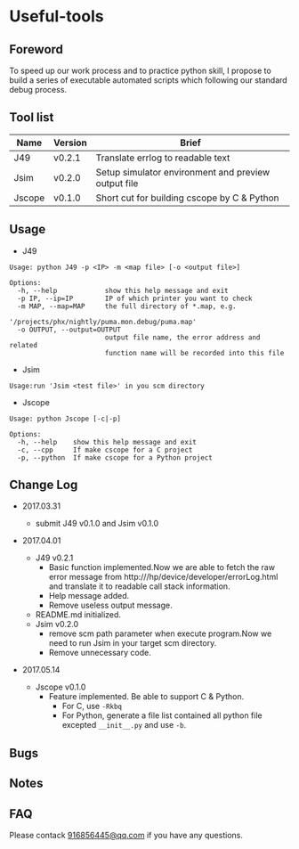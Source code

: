 # Useful-tools
## Foreword
To speed up our work process and to practice python skill, I propose to build a series of executable automated scripts which following our standard debug process.

## Tool list
Name|Version|Brief
-|-|-
J49|v0.2.1|Translate errlog to readable text
Jsim|v0.2.0|Setup simulator environment and preview output file
Jscope|v0.1.0|Short cut for building cscope by C & Python

## Usage
* J49
```
Usage: python J49 -p <IP> -m <map file> [-o <output file>]

Options:
  -h, --help            show this help message and exit
  -p IP, --ip=IP        IP of which printer you want to check
  -m MAP, --map=MAP     the full directory of *.map, e.g.
                        '/projects/phx/nightly/puma.mon.debug/puma.map'
  -o OUTPUT, --output=OUTPUT
                        output file name, the error address and related
                        function name will be recorded into this file
```
* Jsim
```
Usage:run 'Jsim <test file>' in you scm directory
```

* Jscope
```
Usage: python Jscope [-c|-p]

Options:
  -h, --help    show this help message and exit
  -c, --cpp     If make cscope for a C project
  -p, --python  If make cscope for a Python project
```
## Change Log
* 2017.03.31
	* submit J49 v0.1.0 and Jsim v0.1.0

* 2017.04.01
	* J49 v0.2.1
    	* Basic function implemented.Now we are able to fetch the raw error message from http://<IP>/hp/device/developer/errorLog.html and translate it to readable call stack information.
    	* Help message added.
		* Remove useless output message.
	* README.md initialized.
	* Jsim v0.2.0
		* remove scm path parameter when execute program.Now we need to run Jsim in your target scm directory.
		* Remove unnecessary code.
* 2017.05.14
    * Jscope v0.1.0
        * Feature implemented. Be able to support C & Python.
            * For C, use `-Rkbq`
            * For Python, generate a file list contained all python file excepted `__init__.py` and use `-b`.

## Bugs
## Notes
## FAQ
Please contack 916856445@qq.com if you have any questions.
